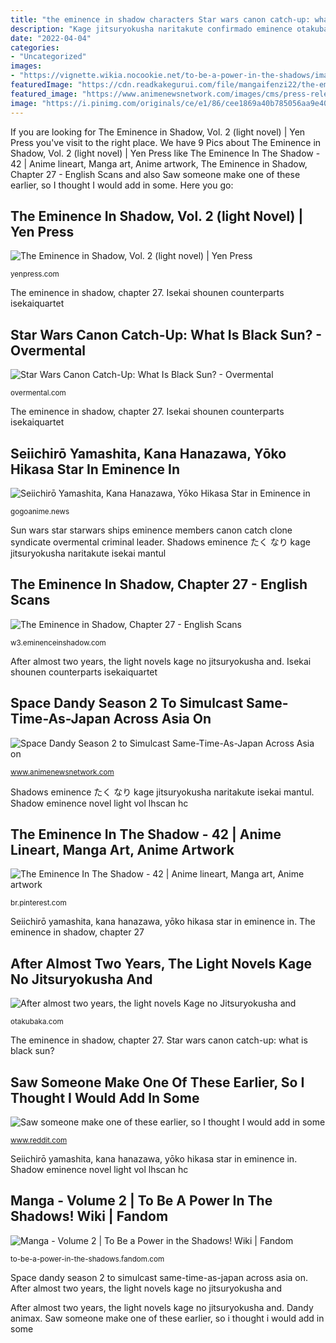 ```yaml
---
title: "the eminence in shadow characters Star wars canon catch-up: what is black sun?"
description: "Kage jitsuryokusha naritakute confirmado eminence otakubaka myanimelist"
date: "2022-04-04"
categories:
- "Uncategorized"
images:
- "https://vignette.wikia.nocookie.net/to-be-a-power-in-the-shadows/images/4/4e/Cover-MN-V2-JP.png/revision/latest?cb=20191214145031"
featuredImage: "https://cdn.readkakegurui.com/file/mangaifenzi22/the-eminence-in-shadow/chapter-27/8.jpg"
featured_image: "https://www.animenewsnetwork.com/images/cms/press-release/75844/space_dandy-2-4.jpg"
image: "https://i.pinimg.com/originals/ce/e1/86/cee1869a40b785056aa9e40a4e721d26.jpg"
---
```


If you are looking for The Eminence in Shadow, Vol. 2 (light novel) | Yen Press you've visit to the right place. We have 9 Pics about The Eminence in Shadow, Vol. 2 (light novel) | Yen Press like The Eminence In The Shadow - 42 | Anime lineart, Manga art, Anime artwork, The Eminence in Shadow, Chapter 27 - English Scans and also Saw someone make one of these earlier, so I thought I would add in some. Here you go:

## The Eminence In Shadow, Vol. 2 (light Novel) | Yen Press

![The Eminence in Shadow, Vol. 2 (light novel) | Yen Press](https://yenpress-us.imgix.net/covers/9781975386993.jpg?auto=format&amp;w=298 "The eminence in the shadow")

<small>yenpress.com</small>

The eminence in shadow, chapter 27. Isekai shounen counterparts isekaiquartet

## Star Wars Canon Catch-Up: What Is Black Sun? - Overmental

![Star Wars Canon Catch-Up: What Is Black Sun? - Overmental](https://overmental.com/wp-content/uploads/2015/07/BlackSunLeaders-Eminence.png "Space dandy season 2 to simulcast same-time-as-japan across asia on")

<small>overmental.com</small>

The eminence in shadow, chapter 27. Isekai shounen counterparts isekaiquartet

## Seiichirō Yamashita, Kana Hanazawa, Yōko Hikasa Star In Eminence In

![Seiichirō Yamashita, Kana Hanazawa, Yōko Hikasa Star in Eminence in](https://cdn.gogoanime.news/news/iris_1640798732.jpg "Sun wars star starwars ships eminence members canon catch clone syndicate overmental criminal leader")

<small>gogoanime.news</small>

Sun wars star starwars ships eminence members canon catch clone syndicate overmental criminal leader. Shadows eminence たく なり kage jitsuryokusha naritakute isekai mantul

## The Eminence In Shadow, Chapter 27 - English Scans

![The Eminence in Shadow, Chapter 27 - English Scans](https://cdn.readkakegurui.com/file/mangaifenzi22/the-eminence-in-shadow/chapter-27/8.jpg "Space dandy season 2 to simulcast same-time-as-japan across asia on")

<small>w3.eminenceinshadow.com</small>

After almost two years, the light novels kage no jitsuryokusha and. Isekai shounen counterparts isekaiquartet

## Space Dandy Season 2 To Simulcast Same-Time-As-Japan Across Asia On

![Space Dandy Season 2 to Simulcast Same-Time-As-Japan Across Asia on](https://www.animenewsnetwork.com/images/cms/press-release/75844/space_dandy-2-4.jpg "Star wars canon catch-up: what is black sun?")

<small>www.animenewsnetwork.com</small>

Shadows eminence たく なり kage jitsuryokusha naritakute isekai mantul. Shadow eminence novel light vol lhscan hc

## The Eminence In The Shadow - 42 | Anime Lineart, Manga Art, Anime Artwork

![The Eminence In The Shadow - 42 | Anime lineart, Manga art, Anime artwork](https://i.pinimg.com/originals/ce/e1/86/cee1869a40b785056aa9e40a4e721d26.jpg "The eminence in the shadow")

<small>br.pinterest.com</small>

Seiichirō yamashita, kana hanazawa, yōko hikasa star in eminence in. The eminence in shadow, chapter 27

## After Almost Two Years, The Light Novels Kage No Jitsuryokusha And

![After almost two years, the light novels Kage no Jitsuryokusha and](https://otakubaka.com/images/large/after-almost-two-years-the-light-novels-kage-no-jitsuryokusha-and-naritakute-1611636307.jpeg "Kage jitsuryokusha naritakute confirmado eminence otakubaka myanimelist")

<small>otakubaka.com</small>

The eminence in shadow, chapter 27. Star wars canon catch-up: what is black sun?

## Saw Someone Make One Of These Earlier, So I Thought I Would Add In Some

![Saw someone make one of these earlier, so I thought I would add in some](https://i.redd.it/146vpawmdgc71.jpg "Star wars canon catch-up: what is black sun?")

<small>www.reddit.com</small>

Seiichirō yamashita, kana hanazawa, yōko hikasa star in eminence in. Shadow eminence novel light vol lhscan hc

## Manga - Volume 2 | To Be A Power In The Shadows! Wiki | Fandom

![Manga - Volume 2 | To Be a Power in the Shadows! Wiki | Fandom](https://vignette.wikia.nocookie.net/to-be-a-power-in-the-shadows/images/4/4e/Cover-MN-V2-JP.png/revision/latest?cb=20191214145031 "Naritakute eminence jitsuryokusha kage vamp lineart")

<small>to-be-a-power-in-the-shadows.fandom.com</small>

Space dandy season 2 to simulcast same-time-as-japan across asia on. After almost two years, the light novels kage no jitsuryokusha and

After almost two years, the light novels kage no jitsuryokusha and. Dandy animax. Saw someone make one of these earlier, so i thought i would add in some
